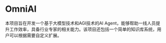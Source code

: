 # OmniAI
本项目旨在开发一个基于大模型技术和AGI技术的AI Agent，能够帮助一线人员提升工作效率，具备行业专家的相关能力。该项目还包括一个简单的知识库系统，用户可以根据需要自定义扩展。
